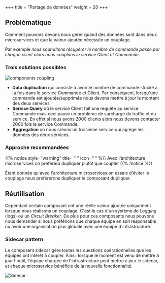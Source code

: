 +++
title = "Partage de données"
weight = 20
+++

## Problématique

Comment pouvons devons nous gérer quand des données sont dans deux microservices et que la valeur ajoutée nécessite un couplage.

Par exemple _nous souhaitons récupérer le nombre de commande passé par chaque client alors nous couplons le service Client et Commande_.

### Trois solutions possibles

![components coupling](../images/couplage_solution.png)

- **Data duplication** qui consiste à avoir le nombre de commande stocké à la fois dans le service Commande et Client. Par conséquent, lorsqu'une commande est ajoutée/supprimée nous devons mettre à jour le montant des deux services
- **Service Query** où le service Client fait une requête au service Commande mais ceci pause un problème de surcharge du traffic et du service. En effet si nous avons 2000 clients alors nous devons contacter 2000 fois le service Commande.
- **Aggregation** où nous créons un troisième service qui agrège les données des deux services.

### Approche recommandées

{{% notice style="warning" title= " " icon=" " %}}
Avec l'architecture microservices on préférera dupliquer plutôt que coupler
{{% /notice %}}

Étant donnée qu'avec l'architecture microservices on essaie d'éviter le couplage nous préférerons dupliquer le composant dupliquer.

## Réutilisation

Cependant certain composant ont une réelle valeur ajoutée uniquement lorsque nous réalisons un couplage. C'est le cas d'un système de _Logging_ (logs) ou un _Circuit Breaker_.
De plus pour ces composants nous pouvons nous demander si nous préférions que chaque équipe en soit responsable ou avoir une organisation plus globale avec une équipe d'infrastructure.

### Sidecar pattern

Le composant sidecar gère toutes les questions opérationnelles que les équipes ont intérêt à coupler. Ainsi, lorsque le moment est venu de mettre à jour l'outil, l'équipe chargée de l'infrastructure peut mettre à jour le sidecar, et chaque microservice bénéficie de la nouvelle fonctionnalité.

![Sidecar](../images/sidecar.png)

